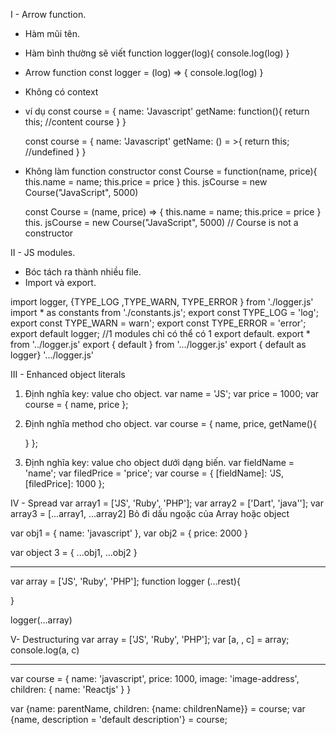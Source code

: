 I - Arrow function.

- Hàm mũi tên.
- Hàm bình thường sẽ viết
  function logger(log){
  console.log(log)
  }

- Arrow function
  const logger = (log) => {
  console.log(log)
  }

- Không có context

* ví dụ
  const course = {
  name: 'Javascript'
  getName: function(){
  return this; //content course
  }
  }

  const course = {
  name: 'Javascript'
  getName: () = >{
  return this; //undefined
  }
  }

- Không làm function constructor
  const Course = function(name, price){
  this.name = name;
  this.price = price
  }
  this. jsCourse = new Course("JavaScript", 5000)

  const Course = (name, price) => {
  this.name = name;
  this.price = price
  }
  this. jsCourse = new Course("JavaScript", 5000) // Course is not a constructor

II - JS modules.

- Bóc tách ra thành nhiều file.
- Import và export.

import logger, {TYPE_LOG ,TYPE_WARN, TYPE_ERROR } from './logger.js'
import \* as constants from './constants.js';
export const TYPE_LOG = 'log';
export const TYPE_WARN = warn';
export const TYPE_ERROR = 'error';
export default logger; //1 modules chỉ có thể có 1 export default.
export \* from '../logger.js'
export { default } from '.../logger.js'
export { default as logger} '.../logger.js'

III - Enhanced object literals

1. Định nghĩa key: value cho object.
   var name = 'JS';
   var price = 1000;
   var course = {
   name,
   price
   };

2. Định nghĩa method cho object.
   var course = {
   name,
   price,
   getName(){

   }
   };

3. Định nghĩa key: value cho object dưới dạng biến.
   var fieldName = 'name';
   var filedPrice = 'price';
   var course = {
   [fieldName]: 'JS,
   [filedPrice]: 1000
   };

IV - Spread
var array1 = ['JS', 'Ruby', 'PHP'];
var array2 = ['Dart', 'java''];
var array3 = [...array1, ...array2]
Bỏ đi dấu ngoặc của Array hoặc object

var obj1 = {
name: 'javascript'
},
var obj2 = {
price: 2000
}

var object 3 = {
...obj1,
...obj2
}

---

var array = ['JS', 'Ruby', 'PHP'];
function logger (...rest){

}

logger(...array)

V- Destructuring
var array = ['JS', 'Ruby', 'PHP'];
var [a, , c] = array;
console.log(a, c)

---

var course = {
name: 'javascript',
price: 1000,
image: 'image-address',
children: {
name: 'Reactjs'
}
}

var {name: parentName, children: {name: childrenName}} = course;
var {name, description = 'default description'} = course;
